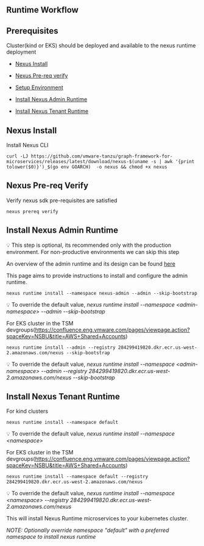 ## Runtime Workflow
## Prerequisites
   Cluster(kind or EKS) should be deployed and available to the nexus runtime deployment

* [Nexus Install](RuntimeWorkflow.md#nexus-install)

* [Nexus Pre-req verify](RuntimeWorkflow.md#nexus-pre-req-verify)

* [Setup Environment](RuntimeWorkflow.md#setup-environment)

* [Install Nexus Admin Runtime](RuntimeWorkflow.md#install-nexus-admin-runtime)
  
* [Install Nexus Tenant Runtime](RuntimeWorkflow.md#install-nexus-tenant-runtime)

## Nexus Install

Install Nexus CLI

```
curl -LJ https://github.com/vmware-tanzu/graph-framework-for-microservices/releases/latest/download/nexus-$(uname -s | awk '{print tolower($0)}')_$(go env GOARCH)  -o nexus && chmod +x nexus
```

## Nexus Pre-req Verify

Verify nexus sdk pre-requisites are satisfied

    nexus prereq verify

<!-- nexus-specific exports
```
# store the current directory before we `cd` into the app dir
export DOCS_INTERNAL_DIR=$PWD/docs/_internal
```
-->

## Install Nexus Admin Runtime

:bulb: This step is optional, its recommended only with the production environment. For non-productive environments we can skip this step

An overview of the admin runtime and its design can be found [here](../design/Nexus-Runtime.md#nexus-admin-runtime)

This page aims to provide instructions to install and configure the admin runtime.

<!-- enable istio-injection with admin and tenant namespaces
```
# install istio to test runtime with istio-injection 
istioctl install --set profile=demo --set hub=gcr.io/nsx-sm/istio -y
kubectl create namespace $ADMIN_NAMESPACE
kubectl label namespace $ADMIN_NAMESPACE istio-injection=enabled --overwrite
kubectl label namespace default istio-injection=enabled --overwrite
```
-->

```
nexus runtime install --namespace nexus-admin --admin --skip-bootstrap
```

:bulb: To override the default value, *nexus runtime install --namespace \<admin-namespace\> --admin --skip-bootstrap*

For EKS cluster in the TSM devgroups(https://confluence.eng.vmware.com/pages/viewpage.action?spaceKey=NSBU&title=AWS+Shared+Accounts)
```shell
nexus runtime install --admin --registry 284299419820.dkr.ecr.us-west-2.amazonaws.com/nexus --skip-bootstrap
```
:bulb: To override the default value, *nexus runtime install --namespace \<admin-namespace\> --admin --registry 284299419820.dkr.ecr.us-west-2.amazonaws.com/nexus --skip-bootstrap*

## Install Nexus Tenant Runtime

For kind clusters

```
nexus runtime install --namespace default
```
:bulb: To override the default value, *nexus runtime install --namespace \<namespace\>*

For EKS cluster in the TSM devgroups(https://confluence.eng.vmware.com/pages/viewpage.action?spaceKey=NSBU&title=AWS+Shared+Accounts)
```shell
nexus runtime install --namespace default --registry 284299419820.dkr.ecr.us-west-2.amazonaws.com/nexus
```
:bulb: To override the default value, *nexus runtime install --namespace \<namespace\> --registry 284299419820.dkr.ecr.us-west-2.amazonaws.com/nexus*

This will install Nexus Runtime microservices to your kubernetes cluster.

*NOTE: Optionally override namespace "default" with a preferred namespace to install nexus runtime*


